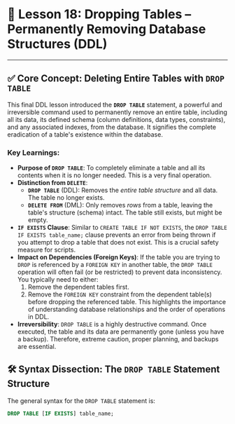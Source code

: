 # 📘 Lesson 18: Dropping Tables – Permanently Removing Database Structures (DDL)

---

## ✅ Core Concept: Deleting Entire Tables with `DROP TABLE`

This final DDL lesson introduced the **`DROP TABLE`** statement, a powerful and irreversible command used to permanently remove an entire table, including all its data, its defined schema (column definitions, data types, constraints), and any associated indexes, from the database. It signifies the complete eradication of a table's existence within the database.

### Key Learnings:

* **Purpose of `DROP TABLE`**: To completely eliminate a table and all its contents when it is no longer needed. This is a very final operation.
* **Distinction from `DELETE`**:
    * **`DROP TABLE`** (DDL): Removes the *entire table structure* and all data. The table no longer exists.
    * **`DELETE FROM`** (DML): Only removes *rows* from a table, leaving the table's structure (schema) intact. The table still exists, but might be empty.
* **`IF EXISTS` Clause**: Similar to `CREATE TABLE IF NOT EXISTS`, the `DROP TABLE IF EXISTS table_name;` clause prevents an error from being thrown if you attempt to drop a table that does not exist. This is a crucial safety measure for scripts.
* **Impact on Dependencies (Foreign Keys)**: If the table you are trying to `DROP` is referenced by a `FOREIGN KEY` in another table, the `DROP TABLE` operation will often fail (or be restricted) to prevent data inconsistency. You typically need to either:
    1.  Remove the dependent tables first.
    2.  Remove the `FOREIGN KEY` constraint from the dependent table(s) before dropping the referenced table.
    This highlights the importance of understanding database relationships and the order of operations in DDL.
* **Irreversibility**: `DROP TABLE` is a highly destructive command. Once executed, the table and its data are permanently gone (unless you have a backup). Therefore, extreme caution, proper planning, and backups are essential.

## 🛠️ Syntax Dissection: The `DROP TABLE` Statement Structure

The general syntax for the `DROP TABLE` statement is:

```sql
DROP TABLE [IF EXISTS] table_name;
